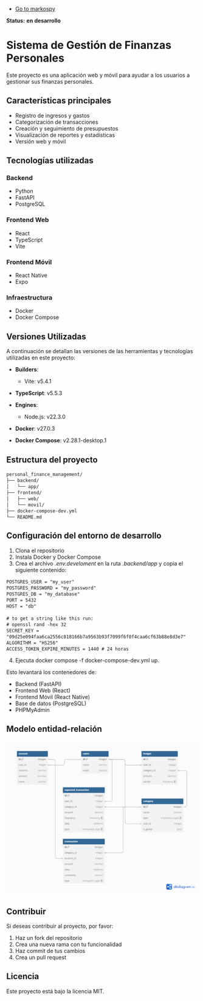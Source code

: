 * [Go to markospy](https://github.com/markospy)

**Status:** **en** **desarrollo**

# **Sistema de Gestión de Finanzas Personales**

Este proyecto es una aplicación web y móvil para ayudar a los usuarios a gestionar sus finanzas personales.

## **Características principales**
* Registro de ingresos y gastos
* Categorización de transacciones
* Creación y seguimiento de presupuestos
* Visualización de reportes y estadísticas
* Versión web y móvil

## **Tecnologías utilizadas**
### Backend
* Python
* FastAPI
* PostgreSQL
### Frontend Web
* React
* TypeScript
* Vite
### Frontend Móvil
* React Native
* Expo
### Infraestructura
* Docker
* Docker Compose

## Versiones Utilizadas

A continuación se detallan las versiones de las herramientas y tecnologías utilizadas en este proyecto:

- **Builders**: 
  - Vite: v5.4.1

- **TypeScript**: v5.5.3

- **Engines**:
  - Node.js: v22.3.0

- **Docker**: v27.0.3

- **Docker Compose**: v2.28.1-desktop.1


## **Estructura del proyecto**

```
personal_finance_management/
├── backend/
│   └── app/
├── frontend/
│   ├── web/
│   └── movil/
├── docker-compose-dev.yml
└── README.md
```

## **Configuración del entorno de desarrollo**
1. Clona el repositorio
2. Instala Docker y Docker Compose
3. Crea el archivo *.env.develoment* en la ruta *.backend/app* y copia el siguiente contenido:
```
POSTGRES_USER = "my_user"
POSTGRES_PASSWORD = "my_password"
POSTGRES_DB = "my_database"
PORT = 5432
HOST = "db"

# to get a string like this run:
# openssl rand -hex 32
SECRET_KEY = "09d25e094faa6ca2556c818166b7a9563b93f7099f6f0f4caa6cf63b88e8d3e7"
ALGORITHM = "HS256"
ACCESS_TOKEN_EXPIRE_MINUTES = 1440 # 24 horas
```
4. Ejecuta docker compose -f docker-compose-dev.yml up.

Esto levantará los contenedores de:

* Backend (FastAPI)
* Frontend Web (React)
* Frontend Móvil (React Native)
* Base de datos (PostgreSQL)
* PHPMyAdmin

## **Modelo entidad-relación**
<img src='doc/MER.png' alt='Modelo entidad-relación de la app de Finanzas Personales' />

## **Contribuir**
Si deseas contribuir al proyecto, por favor:

1. Haz un fork del repositorio
2. Crea una nueva rama con tu funcionalidad
3. Haz commit de tus cambios
4. Crea un pull request

## **Licencia**
Este proyecto está bajo la licencia MIT.